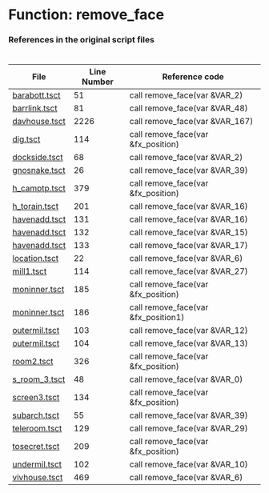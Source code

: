 # Function: remove_face 
### References in the original script files

#

| File | Line Number | Reference code |
| --- | --- | --- |
| [barabott.tsct](../../../out/barabott.tsct#L51) | 51 | call remove_face(var &VAR_2) |
| [barrlink.tsct](../../../out/barrlink.tsct#L81) | 81 | call remove_face(var &VAR_48) |
| [davhouse.tsct](../../../out/davhouse.tsct#L2226) | 2226 | call remove_face(var &VAR_167) |
| [dig.tsct](../../../out/dig.tsct#L114) | 114 | call remove_face(var &fx_position) |
| [dockside.tsct](../../../out/dockside.tsct#L68) | 68 | call remove_face(var &VAR_2) |
| [gnosnake.tsct](../../../out/gnosnake.tsct#L26) | 26 | call remove_face(var &VAR_39) |
| [h_camptp.tsct](../../../out/h_camptp.tsct#L379) | 379 | call remove_face(var &fx_position) |
| [h_torain.tsct](../../../out/h_torain.tsct#L201) | 201 | call remove_face(var &VAR_16) |
| [havenadd.tsct](../../../out/havenadd.tsct#L131) | 131 | call remove_face(var &VAR_16) |
| [havenadd.tsct](../../../out/havenadd.tsct#L132) | 132 | call remove_face(var &VAR_15) |
| [havenadd.tsct](../../../out/havenadd.tsct#L133) | 133 | call remove_face(var &VAR_17) |
| [location.tsct](../../../out/location.tsct#L22) | 22 | call remove_face(var &VAR_6) |
| [mill1.tsct](../../../out/mill1.tsct#L114) | 114 | call remove_face(var &VAR_27) |
| [moninner.tsct](../../../out/moninner.tsct#L185) | 185 | call remove_face(var &fx_position) |
| [moninner.tsct](../../../out/moninner.tsct#L186) | 186 | call remove_face(var &fx_position1) |
| [outermil.tsct](../../../out/outermil.tsct#L103) | 103 | call remove_face(var &VAR_12) |
| [outermil.tsct](../../../out/outermil.tsct#L104) | 104 | call remove_face(var &VAR_13) |
| [room2.tsct](../../../out/room2.tsct#L326) | 326 | call remove_face(var &fx_position) |
| [s_room_3.tsct](../../../out/s_room_3.tsct#L48) | 48 | call remove_face(var &VAR_0) |
| [screen3.tsct](../../../out/screen3.tsct#L134) | 134 | call remove_face(var &fx_position) |
| [subarch.tsct](../../../out/subarch.tsct#L55) | 55 | call remove_face(var &VAR_39) |
| [teleroom.tsct](../../../out/teleroom.tsct#L129) | 129 | call remove_face(var &VAR_29) |
| [tosecret.tsct](../../../out/tosecret.tsct#L209) | 209 | call remove_face(var &fx_position) |
| [undermil.tsct](../../../out/undermil.tsct#L102) | 102 | call remove_face(var &VAR_10) |
| [vivhouse.tsct](../../../out/vivhouse.tsct#L469) | 469 | call remove_face(var &VAR_6) |
